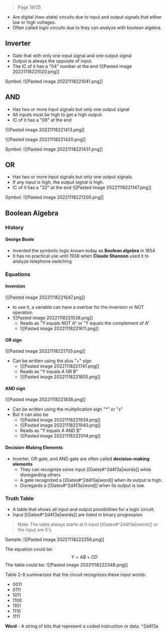 > Page 19/25

- Are digital (two-state) circuits due to input and output signals that either low or high voltages.
- Often called *logic circuits* due to they can analyze with boolean algebra.


## Inverter
- Gate that with only one input signal and one output signal
- Output is always the opposite of input.
-  The IC of it has a "04" number at the end
![[Pasted image 20221118221020.png]]

Symbol:
![[Pasted image 20221118221041.png]]

## AND
- Has two or more input signals but only one output signal
- All inputs must be high to get a high output.
- IC of it has a "08" at the end

![[Pasted image 20221118221413.png]]

![[Pasted image 20221118221420.png]]

Symbol:
![[Pasted image 20221118221431.png]]

## OR
- Has two or more input signals but only one output signals.
- If any input is high, the output signal is high.
- IC of it has a "32" at the end
![[Pasted image 20221118221147.png]]

Symbol:
![[Pasted image 20221118221200.png]]

## Boolean Algebra
### History
#### George Boole
- Invented the symbolic logic known today as **Boolean algebra** in 1854
- It has no practical use until 1938 when **Claude Shannon** used it to analyze telephone switching
### Equations
#### Inversion
![[Pasted image 20221118221647.png]]
- to use it, a variable can have a overbar for the inversion or NOT operation
- ![[Pasted image 20221118221538.png]]
	- Reads as "Y equals NOT A" or "Y equals the complement of A"
	- ![[Pasted image 20221118221611.png]]

#### OR sign
![[Pasted image 20221118221705.png]]
- Can be written using the plus "+" sign
	- ![[Pasted image 20221118221741.png]]
	- Reads as "Y equals A OR B"
	- ![[Pasted image 20221118221805.png]]

#### AND sign
![[Pasted image 20221118221838.png]]
- Can be written using the multiplication sign "\*" or "x"
- But it can also be
	- ![[Pasted image 20221118221934.png]]
	- ![[Pasted image 20221118221940.png]]
	- Reads as "Y equals A AND B"
	- ![[Pasted image 20221118222014.png]]

#### Decision-Making Elements
- Inverter, OR gate, and AND gate are often called **decision-making elements**
	- They can recognize some input [[Gates#^2d4f3a|words]] while disregarding others
	- A gate recognized a [[Gates#^2d4f3a|word]] when its output is high.
	- Disregards a [[Gates#^2d4f3a|word]] when its output is low.

### Truth Table
- A table that shows all input and output possibilities for a logic circuit.
- Input [[Gates#^2d4f3a|words]] are listed in binary progression.

> Note: The table always starts at 0 input [[Gates#^2d4f3a|words]] or the input are 0's

Sample:
![[Pasted image 20221118222256.png]]

The equation could be:
$$Y = AB + CD$$
The table could be:
![[Pasted image 20221118222348.png]]

Table 2-8 summarizes that the circuit recognizes these input words:
- 0011
- 0111
- 1011
- 1100
- 1101
- 1110
- 1111

**Word** - A string of bits that represent a coded instruction or data. ^2d4f3a